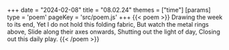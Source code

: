 +++
date = "2024-02-08"
title = "08.02.24"
themes = ["time"]
[params]
  type = 'poem'
  pageKey = 'src/poem.js'
+++
{{< poem >}}
Drawing the week to its end,
Yet I do not hold this folding fabric,
But watch the metal rings above,
Slide along their axes onwards,
Shutting out the light of day,
Closing out this daily play.
{{< /poem >}}